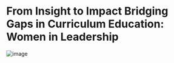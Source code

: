 # From Insight to Impact Bridging Gaps in Curriculum Education: Women in Leadership

![image](https://github.com/ShriyaAro/From-Insight-to-Impact-Bridging-Gaps-in-Curriculum-Education-Women-in-Leadership/assets/138172706/63935dd3-4fd4-45ce-b5b7-fdcf78b85682)
